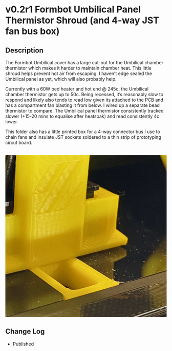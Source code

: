 # v0.2r1 Formbot Umbilical Panel Thermistor Shroud (and 4-way JST fan bus box)

## Description

The Formbot Umbilical cover has a large cut-out for the Umbilical chamber thermistor which makes it harder to maintain chamber heat. 
This little shroud helps prevent hot air from escaping.  I haven’t edge sealed the Umbilical panel as yet, which will also probably help.

Currently with a 60W bed heater and hot end @ 245c, the Umbilical chamber thermistor gets up to 50c. 
Being recessed, it’s reasonably slow to respond and likely also tends to read low given its attached to the PCB and has a compartment fan blasting it from below.
I wired up a separate bead thermistor to compare. The Umbilical panel thermistor consistently tracked slower (+15-20 mins to equalise after heatsoak) and read consistently 4c lower. 

This folder also has a little printed box for a 4-way connector bus I use to chain fans and insulate JST sockets soldered to a thin strip of prototyping circut board. 
<br><br> 


![Umbilical_Thermistor_Shroud.png](images/Umbilical_Thermistor_Shroud.png)


## Change Log

* Published
